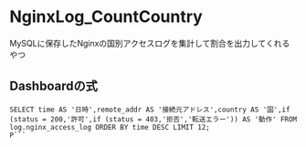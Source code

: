 # NginxLog_CountCountry
MySQLに保存したNginxの国別アクセスログを集計して割合を出力してくれるやつ

## Dashboardの式
```MySQL
SELECT time AS '日時',remote_addr AS '接続元アドレス',country AS '国',if (status = 200,'許可',if (status = 403,'拒否','転送エラー')) AS '動作' FROM log.nginx_access_log ORDER BY time DESC LIMIT 12;
P```
